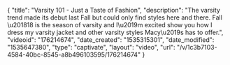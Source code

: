 {
    "title": "Varsity 101 - Just a Taste of Fashion",
    "description": "The varsity trend made its debut last Fall but could only find styles here and there. Fall \u201818 is the season of varsity and I\u2019m excited show you how I dress my varsity jacket and other varsity styles Macy\u2019s has to offer.",
    "videoid": "176214674",
    "date_created": "1535315301",
    "date_modified": "1535647380",
    "type": "captivate",
    "layout": "video",
    "url": "\/v\/1c3b7103-4584-40bc-8545-a8b496103595\/176214674"
}